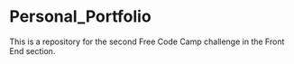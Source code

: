 # Personal_Portfolio

This is a repository for the second Free Code Camp challenge in the Front End section.
